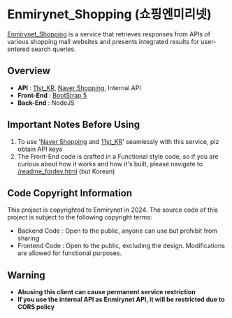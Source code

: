 # Enmirynet_Shopping (쇼핑엔미리넷)

[Enmirynet_Shopping](https://shopping.ournicerver.com/) is a service that retrieves responses from APIs of various shopping mall websites and presents integrated results for user-entered search queries.

## Overview

- **API** : [11st_KR](https://11st.co.kr/main), [Naver Shopping](https://shopping.naver.com/home), Internal API
- **Front-End** : [BootStrap 5](https://github.com/twbs/bootstrap)
- **Back-End** : NodeJS

## Important Notes Before Using

1. To use '[Naver Shopping](https://shopping.naver.com/home) and [11st_KR](https://11st.co.kr/main)' seamlessly with this service, plz obtain API keys
2. The Front-End code is crafted in a Functional style code, so if you are curious about how it works and how it's built, please navigate to [/readme_fordev.html](https://shopping.ournicerver.com/readme_fordev.html) (but Korean)

## Code Copyright Information

This project is copyrighted to Enmirynet in 2024. The source code of this project is subject to the following copyright terms:

- Backend Code : Open to the public, anyone can use but prohibit from sharing
- Frontend Code : Open to the public, excluding the design. Modifications are allowed for functional purposes.

## Warning

- **Abusing this client can cause permanent service restriction**
- **If you use the internal API as Enmirynet API, it will be restricted due to CORS policy**